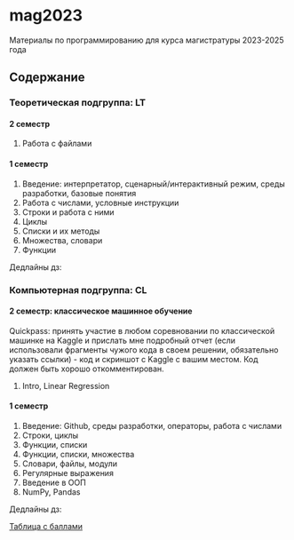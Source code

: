# mag2023
Материалы по программированию для курса магистратуры 2023-2025 года

## Содержание

### Теоретическая подгруппа: LT

#### 2 семестр 

1. Работа с файлами

#### 1 семестр

1. Введение: интерпретатор, сценарный/интерактивный режим, среды разработки, базовые понятия
2. Работа с числами, условные инструкции
3. Строки и работа с ними
4. Циклы
5. Списки и их методы
6. Множества, словари
7. Функции

Дедлайны дз:

### Компьютерная подгруппа: CL

#### 2 семестр: классическое машинное обучение

Quickpass: принять участие в любом соревновании по классической машинке на Kaggle и прислать мне подробный отчет (если использовали фрагменты чужого кода в своем решении, обязательно указать ссылки) - код и скриншот с Kaggle с вашим местом. Код должен быть хорошо откомментирован. 

1. Intro, Linear Regression

#### 1 семестр

1. Введение: Github, среды разработки, операторы, работа с числами
2. Строки, циклы
3. Функции, списки
4. Функции, списки, множества
5. Словари, файлы, модули
6. Регулярные выражения
7. Введение в ООП
8. NumPy, Pandas

Дедлайны дз:

[Таблица с баллами](https://docs.google.com/spreadsheets/d/1Arzeobhw_BCpQWtT9tQim8C8siQYGorMakPBbVDx8Dw/edit?usp=sharing)

